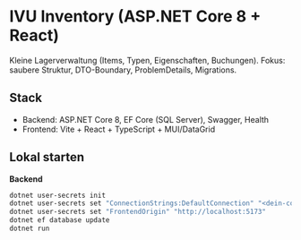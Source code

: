 # IVU Inventory (ASP.NET Core 8 + React)

Kleine Lagerverwaltung (Items, Typen, Eigenschaften, Buchungen). Fokus: saubere Struktur, DTO-Boundary, ProblemDetails, Migrations.

## Stack
- Backend: ASP.NET Core 8, EF Core (SQL Server), Swagger, Health
- Frontend: Vite + React + TypeScript + MUI/DataGrid

## Lokal starten
**Backend**
```bash
dotnet user-secrets init
dotnet user-secrets set "ConnectionStrings:DefaultConnection" "<dein-conn-string>"
dotnet user-secrets set "FrontendOrigin" "http://localhost:5173"
dotnet ef database update
dotnet run
